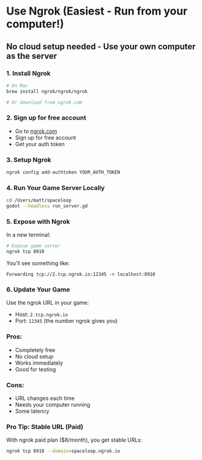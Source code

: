 # Use Ngrok (Easiest - Run from your computer!)

## No cloud setup needed - Use your own computer as the server

### 1. Install Ngrok
```bash
# On Mac
brew install ngrok/ngrok/ngrok

# Or download from ngrok.com
```

### 2. Sign up for free account
- Go to [ngrok.com](https://ngrok.com)
- Sign up for free account
- Get your auth token

### 3. Setup Ngrok
```bash
ngrok config add-authtoken YOUR_AUTH_TOKEN
```

### 4. Run Your Game Server Locally
```bash
cd /Users/matt/spaceloop
godot --headless run_server.gd
```

### 5. Expose with Ngrok
In a new terminal:
```bash
# Expose game server
ngrok tcp 8910
```

You'll see something like:
```
Forwarding tcp://2.tcp.ngrok.io:12345 -> localhost:8910
```

### 6. Update Your Game
Use the ngrok URL in your game:
- Host: `2.tcp.ngrok.io`
- Port: `12345` (the number ngrok gives you)

### Pros:
- Completely free
- No cloud setup
- Works immediately
- Good for testing

### Cons:
- URL changes each time
- Needs your computer running
- Some latency

### Pro Tip: Stable URL (Paid)
With ngrok paid plan ($8/month), you get stable URLs:
```bash
ngrok tcp 8910 --domain=spaceloop.ngrok.io
```
